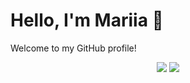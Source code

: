 # Hello, I'm Mariia 👋

Welcome to my GitHub profile!

<p align="center">
  <img src="https://github-readme-stats.vercel.app/api?username=Mariia-Ann&show_icons=true&theme=dark" />
  <img src="https://github-readme-stats.vercel.app/api/top-langs/?username=Mariia-Ann&layout=compact&theme=dark" />
</p>
